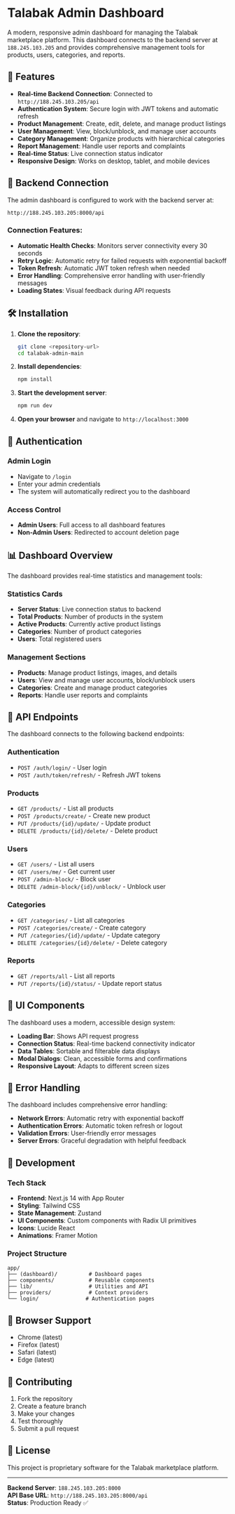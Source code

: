 # Talabak Admin Dashboard

A modern, responsive admin dashboard for managing the Talabak marketplace platform. This dashboard connects to the backend server at `188.245.103.205` and provides comprehensive management tools for products, users, categories, and reports.

## 🚀 Features

- **Real-time Backend Connection**: Connected to `http://188.245.103.205/api`
- **Authentication System**: Secure login with JWT tokens and automatic refresh
- **Product Management**: Create, edit, delete, and manage product listings
- **User Management**: View, block/unblock, and manage user accounts
- **Category Management**: Organize products with hierarchical categories
- **Report Management**: Handle user reports and complaints
- **Real-time Status**: Live connection status indicator
- **Responsive Design**: Works on desktop, tablet, and mobile devices

## 🔧 Backend Connection

The admin dashboard is configured to work with the backend server at:
```
http://188.245.103.205:8000/api
```

### Connection Features:
- **Automatic Health Checks**: Monitors server connectivity every 30 seconds
- **Retry Logic**: Automatic retry for failed requests with exponential backoff
- **Token Refresh**: Automatic JWT token refresh when needed
- **Error Handling**: Comprehensive error handling with user-friendly messages
- **Loading States**: Visual feedback during API requests

## 🛠️ Installation

1. **Clone the repository**:
   ```bash
   git clone <repository-url>
   cd talabak-admin-main
   ```

2. **Install dependencies**:
   ```bash
   npm install
   ```

3. **Start the development server**:
   ```bash
   npm run dev
   ```

4. **Open your browser** and navigate to `http://localhost:3000`

## 🔐 Authentication

### Admin Login
- Navigate to `/login`
- Enter your admin credentials
- The system will automatically redirect you to the dashboard

### Access Control
- **Admin Users**: Full access to all dashboard features
- **Non-Admin Users**: Redirected to account deletion page

## 📊 Dashboard Overview

The dashboard provides real-time statistics and management tools:

### Statistics Cards
- **Server Status**: Live connection status to backend
- **Total Products**: Number of products in the system
- **Active Products**: Currently active product listings
- **Categories**: Number of product categories
- **Users**: Total registered users

### Management Sections
- **Products**: Manage product listings, images, and details
- **Users**: View and manage user accounts, block/unblock users
- **Categories**: Create and manage product categories
- **Reports**: Handle user reports and complaints

## 🔄 API Endpoints

The dashboard connects to the following backend endpoints:

### Authentication
- `POST /auth/login/` - User login
- `POST /auth/token/refresh/` - Refresh JWT tokens

### Products
- `GET /products/` - List all products
- `POST /products/create/` - Create new product
- `PUT /products/{id}/update/` - Update product
- `DELETE /products/{id}/delete/` - Delete product

### Users
- `GET /users/` - List all users
- `GET /users/me/` - Get current user
- `POST /admin-block/` - Block user
- `DELETE /admin-block/{id}/unblock/` - Unblock user

### Categories
- `GET /categories/` - List all categories
- `POST /categories/create/` - Create category
- `PUT /categories/{id}/update/` - Update category
- `DELETE /categories/{id}/delete/` - Delete category

### Reports
- `GET /reports/all` - List all reports
- `PUT /reports/{id}/status/` - Update report status

## 🎨 UI Components

The dashboard uses a modern, accessible design system:

- **Loading Bar**: Shows API request progress
- **Connection Status**: Real-time backend connectivity indicator
- **Data Tables**: Sortable and filterable data displays
- **Modal Dialogs**: Clean, accessible forms and confirmations
- **Responsive Layout**: Adapts to different screen sizes

## 🚨 Error Handling

The dashboard includes comprehensive error handling:

- **Network Errors**: Automatic retry with exponential backoff
- **Authentication Errors**: Automatic token refresh or logout
- **Validation Errors**: User-friendly error messages
- **Server Errors**: Graceful degradation with helpful feedback

## 🔧 Development

### Tech Stack
- **Frontend**: Next.js 14 with App Router
- **Styling**: Tailwind CSS
- **State Management**: Zustand
- **UI Components**: Custom components with Radix UI primitives
- **Icons**: Lucide React
- **Animations**: Framer Motion

### Project Structure
```
app/
├── (dashboard)/          # Dashboard pages
├── components/           # Reusable components
├── lib/                  # Utilities and API
├── providers/            # Context providers
└── login/               # Authentication pages
```

## 📱 Browser Support

- Chrome (latest)
- Firefox (latest)
- Safari (latest)
- Edge (latest)

## 🤝 Contributing

1. Fork the repository
2. Create a feature branch
3. Make your changes
4. Test thoroughly
5. Submit a pull request

## 📄 License

This project is proprietary software for the Talabak marketplace platform.

---

**Backend Server**: `188.245.103.205:8000`  
**API Base URL**: `http://188.245.103.205:8000/api`  
**Status**: Production Ready ✅
